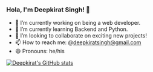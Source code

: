 ### Hola, I'm Deepkirat Singh! 👋

- 🔭 I’m currently working on being a web developer.
- 🌱 I’m currently learning Backend and Python.
- 👯 I’m looking to collaborate on exciting new projects!
- 📫 How to reach me: @deepkiratsingh@gmail.com
- 😄 Pronouns: he/his

[![Deepkirat's GitHub stats](https://github-readme-stats.vercel.app/api?username=deepkirat)](https://github.com/deepkirat/github-readme-stats)
